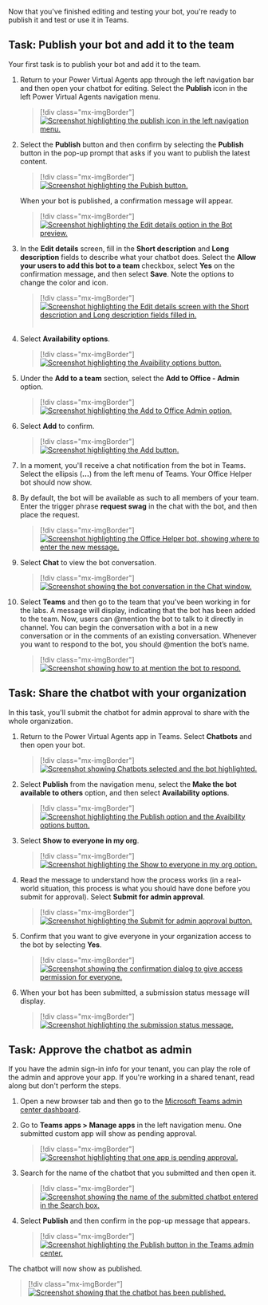 Now that you've finished editing and testing your bot, you're ready to publish it and test or use it in Teams.

## Task: Publish your bot and add it to the team

Your first task is to publish your bot and add it to the team.

1. Return to your Power Virtual Agents app through the left navigation bar and then open your chatbot for editing. Select the **Publish** icon in the left Power Virtual Agents navigation menu.
 
    > [!div class="mx-imgBorder"]
    > [![Screenshot highlighting the publish icon in the left navigation menu.](../media/publish-icon.png)](../media/publish-icon.png#lightbox)

1. Select the **Publish** button and then confirm by selecting the **Publish** button in the pop-up prompt that asks if you want to publish the latest content.

    > [!div class="mx-imgBorder"]
    > [![Screenshot highlighting the Pubish button.](../media/publish-button.png)](../media/publish-button.png#lightbox)

   When your bot is published, a confirmation message will appear.
 
    > [!div class="mx-imgBorder"]
    > [![Screenshot highlighting the Edit details option in the Bot preview.](../media/edit-details.png)](../media/edit-details.png#lightbox)

1. In the **Edit details** screen, fill in the **Short description** and **Long description** fields to describe what your chatbot does. Select the **Allow your users to add this bot to a team** checkbox, select **Yes** on the confirmation message, and then select **Save**. Note the options to change the color and icon. 
 
    > [!div class="mx-imgBorder"]
    > [![Screenshot highlighting the Edit details screen with the Short description and Long description fields filled in.](../media/description.png)](../media/description.png#lightbox)
 
1. Select **Availability options**.
 
    > [!div class="mx-imgBorder"]
    > [![Screenshot highlighting the Avaibility options button.](../media/avaibility-option.png)](../media/avaibility-option.png#lightbox)

1. Under the **Add to a team** section, select the **Add to Office - Admin** option.
 
    > [!div class="mx-imgBorder"]
    > [![Screenshot highlighting the Add to Office Admin option.](../media/add-admin.png)](../media/add-admin.png#lightbox)

7. Select **Add** to confirm.
 
    > [!div class="mx-imgBorder"]
    > [![Screenshot highlighting the Add button.](../media/add-confirm.png)](../media/add-confirm.png#lightbox)

1. In a moment, you'll receive a chat notification from the bot in Teams. Select the ellipsis (**...**) from the left menu of Teams. Your Office Helper bot should now show.  

1. By default, the bot will be available as such to all members of your team. Enter the trigger phrase **request swag** in the chat with the bot, and then place the request.
 
    > [!div class="mx-imgBorder"]
    > [![Screenshot highlighting the Office Helper bot, showing where to enter the new message.](../media/office-helper.png)](../media/office-helper.png#lightbox)

1.	Select **Chat** to view the bot conversation.
 
    > [!div class="mx-imgBorder"]
    > [![Screenshot showing the bot conversation in the Chat window.](../media/chat.png)](../media/chat.png#lightbox)

1. Select **Teams** and then go to the team that you've been working in for the labs. A message will display, indicating that the bot has been added to the team. Now, users can @mention the bot to talk to it directly in channel. You can begin the conversation with a bot in a new conversation or in the comments of an existing conversation. Whenever you want to respond to the bot, you should @mention the bot’s name.
 
    > [!div class="mx-imgBorder"]
    > [![Screenshot showing how to at mention the bot to respond.](../media/mention-user.png)](../media/mention-user.png#lightbox)

## Task: Share the chatbot with your organization 

In this task, you'll submit the chatbot for admin approval to share with the whole organization. 

1. Return to the Power Virtual Agents app in Teams. Select **Chatbots** and then open your bot.
 
    > [!div class="mx-imgBorder"]
    > [![Screenshot showing Chatbots selected and the bot highlighted.](../media/open-bot.png)](../media/open-bot.png#lightbox)

1. Select **Publish** from the navigation menu, select the **Make the bot available to others** option, and then select **Availability options**.
 
    > [!div class="mx-imgBorder"]
    > [![Screenshot highlighting the Publish option and the Avaibility options button.](../media/avaibility-option-others.png)](../media/avaibility-option-others.png#lightbox)

1. Select **Show to everyone in my org**. 
 
    > [!div class="mx-imgBorder"]
    > [![Screenshot highlighting the Show to everyone in my org option.](../media/show-everyone.png)](../media/show-everyone.png#lightbox)

1. Read the message to understand how the process works (in a real-world situation, this process is what you should have done before you submit for approval). Select **Submit for admin approval**.

    > [!div class="mx-imgBorder"]
    > [![Screenshot highlighting the Submit for admin approval button.](../media/submit-admin-approval.png)](../media/submit-admin-approval.png#lightbox)

1. Confirm that you want to give everyone in your organization access to the bot by selecting **Yes**.
 
    > [!div class="mx-imgBorder"]
    > [![Screenshot showing the confirmation dialog to give access permission for everyone.](../media/everyone-access.png)](../media/everyone-access.png#lightbox)

1. When your bot has been submitted, a submission status message will display. 
 
    > [!div class="mx-imgBorder"]
    > [![Screenshot highlighting the submission status message.](../media/status-message.png)](../media/status-message.png#lightbox)

## Task: Approve the chatbot as admin 

If you have the admin sign-in info for your tenant, you can play the role of the admin and approve your app. If you're working in a shared tenant, read along but don't perform the steps.

1. Open a new browser tab and then go to the [Microsoft Teams admin center dashboard](https://admin.teams.microsoft.com/?azure-portal=true).

1. Go to **Teams apps > Manage apps** in the left navigation menu. One submitted custom app will show as pending approval.
 
    > [!div class="mx-imgBorder"]
    > [![Screenshot highlighting that one app is pending approval.](../media/pending-approval.png)](../media/pending-approval.png#lightbox)

1. Search for the name of the chatbot that you submitted and then open it.

    > [!div class="mx-imgBorder"]
    > [![Screenshot showing the name of the submitted chatbot entered in the Search box.](../media/open-chatbot.png)](../media/open-chatbot.png#lightbox)

1. Select **Publish** and then confirm in the pop-up message that appears.
 
    > [!div class="mx-imgBorder"]
    > [![Screenshot highlighting the Publish button in the Teams admin center.](../media/publish-final.png)](../media/publish-final.png#lightbox)

The chatbot will now show as published.
 
   > [!div class="mx-imgBorder"]
   > [![Screenshot showing that the chatbot has been published.](../media/chatbot-published.png)](../media/chatbot-published.png#lightbox)
